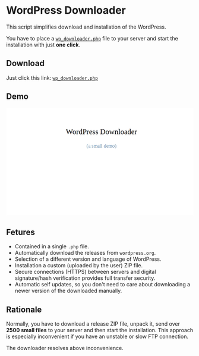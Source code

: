# WordPress Downloader

This script simplifies download and installation of the WordPress.

You have to place a [`wp_downloader.php`](https://github.com/kildom/wp_downloader/releases/latest/download/wp_downloader.php) file to your server and start the installation with just **one click**.

## Download

Just click this link: [`wp_downloader.php`](https://github.com/kildom/wp_downloader/releases/latest/download/wp_downloader.php) 

## Demo

![](resources/screen.apng)

## Fetures

* Contained in a single `.php` file.
* Automatically download the releases from `wordpress.org`.
* Selection of a different version and language of WordPress.
* Installation a custom (uploaded by the user) ZIP file.
* Secure connections (HTTPS) between servers and digital signature/hash verification provides full transfer security.
* Automatic self updates, so you don't need to care about downloading a newer version of the downloaded manually.

## Rationale

Normally, you have to download a release ZIP file, unpack it, send over **2500 small files** to your server and then start the installation.
This approach is especially inconvenient if you have an unstable or slow FTP connection.

The downloader resolves above inconvenience.
